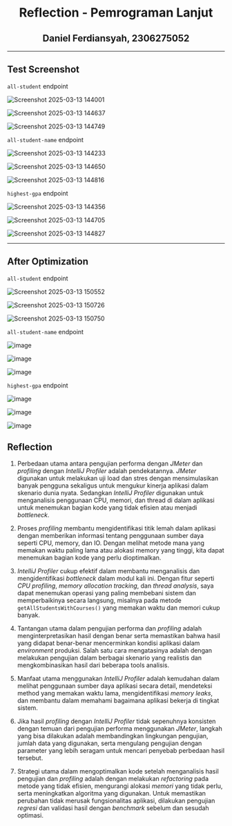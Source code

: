 <div align="center">

# **Reflection - Pemrograman Lanjut**  
## Daniel Ferdiansyah, 2306275052  

</div>

---

## Test Screenshot



`all-student` endpoint

![Screenshot 2025-03-13 144001](https://github.com/user-attachments/assets/52cfd447-973f-42c5-a1d8-fdb15cdf3048)

![Screenshot 2025-03-13 144637](https://github.com/user-attachments/assets/f53515c5-1b01-4ba7-8fd8-409312a51f6e)

![Screenshot 2025-03-13 144749](https://github.com/user-attachments/assets/717f6aef-6d1b-4a33-aa3e-bb9bc6e74f13)

`all-student-name` endpoint

![Screenshot 2025-03-13 144233](https://github.com/user-attachments/assets/5170f126-3ea7-4384-8103-b9ba539859d6)

![Screenshot 2025-03-13 144650](https://github.com/user-attachments/assets/baa9f154-b221-4b9e-a77f-2aaf6aee732e)

![Screenshot 2025-03-13 144816](https://github.com/user-attachments/assets/ceb155ee-00c4-4e9f-895b-937c02b9b247)

`highest-gpa` endpoint

![Screenshot 2025-03-13 144356](https://github.com/user-attachments/assets/a0be77ad-5c75-4d08-8365-e3f5fad7498e)

![Screenshot 2025-03-13 144705](https://github.com/user-attachments/assets/40fd6c72-5d84-40c1-a3ee-d2e8ce71ccf5)

![Screenshot 2025-03-13 144827](https://github.com/user-attachments/assets/237e8e19-593b-4233-a535-32e658f30475)

---

## After Optimization

`all-student` endpoint

![Screenshot 2025-03-13 150552](https://github.com/user-attachments/assets/76befd8c-317f-4de5-abfc-31d84584a590)

![Screenshot 2025-03-13 150726](https://github.com/user-attachments/assets/fd884541-7e27-47c0-92d5-168b3b3098ad)

![Screenshot 2025-03-13 150750](https://github.com/user-attachments/assets/722ca179-82f6-4afb-8ec9-580a4e6ddb68)

`all-student-name` endpoint

![image](https://github.com/user-attachments/assets/fa1dbf9d-d171-4f92-acfc-4175a203f310)

![image](https://github.com/user-attachments/assets/f31e9869-1f84-4f78-8866-e264e28abe49)

![image](https://github.com/user-attachments/assets/076b4da9-1fea-4bf7-a79b-bbb367ecd377)

`highest-gpa` endpoint

![image](https://github.com/user-attachments/assets/0ed498f3-2d68-43a8-89b4-7707535bd149)

![image](https://github.com/user-attachments/assets/c9413177-83f1-4898-8bc0-dcf19a2b0da2)

![image](https://github.com/user-attachments/assets/af541124-e2dd-4231-8658-fa9dd2846f96)

## Reflection

1. Perbedaan utama antara pengujian performa dengan *JMeter* dan *profiling* dengan *IntelliJ Profiler* adalah pendekatannya. *JMeter* digunakan untuk melakukan uji load dan stres dengan mensimulasikan banyak pengguna sekaligus untuk mengukur kinerja aplikasi dalam skenario dunia nyata. Sedangkan *IntelliJ Profiler* digunakan untuk menganalisis penggunaan CPU, memori, dan thread di dalam aplikasi untuk menemukan bagian kode yang tidak efisien atau menjadi *bottleneck*.  

2. Proses *profiling* membantu mengidentifikasi titik lemah dalam aplikasi dengan memberikan informasi tentang penggunaan sumber daya seperti CPU, memory, dan IO. Dengan melihat metode mana yang memakan waktu paling lama atau alokasi memory yang tinggi, kita dapat menemukan bagian kode yang perlu dioptimalkan.  

3. *IntelliJ Profiler* cukup efektif dalam membantu menganalisis dan mengidentifikasi *bottleneck* dalam modul kali ini. Dengan fitur seperti *CPU profiling*, *memory allocation tracking*, dan *thread analysis*, saya dapat menemukan operasi yang paling membebani sistem dan memperbaikinya secara langsung, misalnya pada metode `getAllStudentsWithCourses()` yang memakan waktu dan memori cukup banyak.

4. Tantangan utama dalam pengujian performa dan *profiling* adalah menginterpretasikan hasil dengan benar serta memastikan bahwa hasil yang didapat benar-benar mencerminkan kondisi aplikasi dalam *environment* produksi. Salah satu cara mengatasinya adalah dengan melakukan pengujian dalam berbagai skenario yang realistis dan mengkombinasikan hasil dari beberapa tools analisis.  

5. Manfaat utama menggunakan *IntelliJ Profiler* adalah kemudahan dalam melihat penggunaan sumber daya aplikasi secara detail, mendeteksi method yang memakan waktu lama, mengidentifikasi *memory leaks*, dan membantu dalam memahami bagaimana aplikasi bekerja di tingkat sistem.  

6. Jika hasil *profiling* dengan *IntelliJ Profiler* tidak sepenuhnya konsisten dengan temuan dari pengujian performa menggunakan *JMeter*, langkah yang bisa dilakukan adalah membandingkan lingkungan pengujian, jumlah data yang digunakan, serta mengulang pengujian dengan parameter yang lebih seragam untuk mencari penyebab perbedaan hasil tersebut.  

7. Strategi utama dalam mengoptimalkan kode setelah menganalisis hasil pengujian dan *profiling* adalah dengan melakukan *refactoring* pada metode yang tidak efisien, mengurangi alokasi *memori* yang tidak perlu, serta meningkatkan algoritma yang digunakan. Untuk memastikan perubahan tidak merusak fungsionalitas aplikasi, dilakukan pengujian *regresi* dan validasi hasil dengan *benchmark* sebelum dan sesudah optimasi.
